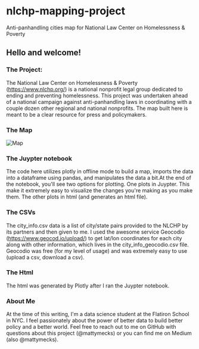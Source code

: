 # nlchp-mapping-project
Anti-panhandling cities map for National Law Center on Homelessness &amp; Poverty


## Hello and welcome!

### The Project:

The National Law Center on Homelessness & Poverty (https://www.nlchp.org/) is a national nonprofit legal group dedicated to ending and preventing homelessness. This project was undertaken ahead of a national campaign against anti-panhandling laws in coordinating with a couple dozen other regional and national nonprofits. The map built here is meant to be a clear resource for press and policymakers.

### The Map 

![Map](https://github.com/mattymecks/nlchp-mapping-project/blob/master/SampleMapLabeled.png)
    


### The Juypter notebook

The code here utilizes plotly in offline mode to build a map, imports the data into a dataframe using pandas, and manipulates the data a bit.At the end of the notebook, you'll see two options for plotting. One plots in Juypter. This make it extremely easy to visualize the changes you're making as you make them. The other plots in html (and generates an html file). 


### The CSVs

The city_info.csv data is a list of city/state pairs provided to the NLCHP by its partners and then given to me. I used the awesome service Geocodio (https://www.geocod.io/upload/) to get lat/lon coordinates for each city along with other information, which lives in the city_info_geocodio.csv file. Geocodio was free (for my level of usage) and was extremely easy to use (upload a csv, download a csv).


### The Html 

The html was generated by Plotly after I ran the Juypter notebook. 


### About Me

At the time of this writing, I'm a data science student at the Flatiron School in NYC. I feel passionately about the power of better data to build better policy and a better world. Feel free to reach out to me on GitHub with questions about this project (@mattymecks) or you can find me on Medium (also @mattymecks). 
